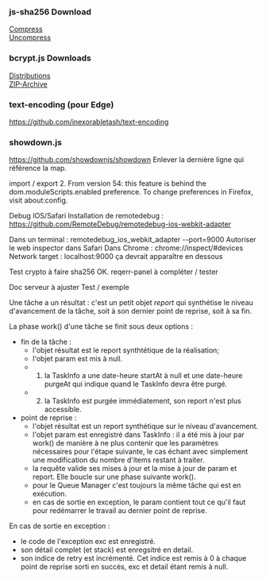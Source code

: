 ### js-sha256 Download
[Compress](https://raw.github.com/emn178/js-sha256/master/build/sha256.min.js)  
[Uncompress](https://raw.github.com/emn178/js-sha256/master/src/sha256.js)

### bcrypt.js Downloads
[Distributions](https://github.com/dcodeIO/bcrypt.js/tree/master/dist)  
[ZIP-Archive](https://github.com/dcodeIO/bcrypt.js/archive/master.zip)

### text-encoding (pour Edge)
https://github.com/inexorabletash/text-encoding  

### showdown.js
https://github.com/showdownjs/showdown
Enlever la dernière ligne qui référence la map.

import / export
2. From version 54: this feature is behind the dom.moduleScripts.enabled preference. To change preferences in Firefox, visit about:config.

Debug IOS/Safari
Installation de remotedebug :
https://github.com/RemoteDebug/remotedebug-ios-webkit-adapter

Dans un terminal : remotedebug_ios_webkit_adapter --port=9000
Autoriser le web inspector dans Safari
Dans Chrome : chrome://inspect/#devices
Network target : localhost:9000
ça devrait apparaître en dessous

Test crypto à faire sha256 OK.
reqerr-panel à compléter / tester

Doc serveur à ajuster
Test / exemple

Une tâche a un résultat : c'est un petit objet *report* qui synthétise le niveau d'avancement de la tâche, soit à son dernier point de reprise, soit à sa fin.

La phase work() d'une tâche se finit sous deux options :
- fin de la tâche : 
    - l'objet résultat est le report synthtétique de la réalisation;
    - l'objet param est mis à null.
    - 1) la TaskInfo a une date-heure startAt à null et une date-heure purgeAt qui indique quand le TaskInfo devra être purgé.
    - 2) la TaskInfo est purgée immédiatement, son report n'est plus accessible.
- point de reprise :
    - l'objet résultat est un report synthétique sur le niveau d'avancement.
    - l'objet param est enregistré dans TaskInfo : il a été mis à jour par work() de manière à ne plus contenir 
    que les paramètres nécessaires pour l'étape suivante, le cas échant avec simplement une modification du nombre d'items restant à traiter.
    - la requête valide ses mises à jour et la mise à jour de param et report. Elle boucle sur une phase suivante work().
    - pour le Queue Manager c'est toujours la même tâche qui est en exécution.
    - en cas de sortie en exception, le param contient tout ce qu'il faut pour redémarrer le travail au dernier point de reprise.

En cas de sortie en exception :
- le code de l'exception exc est enregistré.
- son détail complet (et stack) est enregsitré en detail.
- son indice de retry est incrémenté. Cet indice est remis à 0 à chaque point de reprise sorti en succès, exc et detail étant remis à null.
